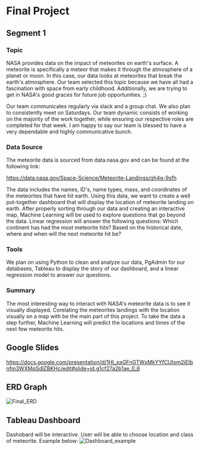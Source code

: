 # Final Project
## Segment 1 
### Topic 
NASA provides data on the impact of meteorites on earth's surface. A meteorite is specifically a meteor that makes it through the atmosphere of a planet or moon. In this case, our data looks at meteorites that break the earth's atmosphere. Our team selected this topic because we have all had a fascination with space from early childhood. Additionally, we are trying to get in NASA's good graces for future job opportunities. ;) 

Our team communicates regularly via slack and a group chat. We also plan to consistently meet on Saturdays. Our team dynamic consists of working on the majority of the work together, while ensuring our respective roles are completed for that week. I am happy to say our team is blessed to have a very dependable and highly communicative bunch. 

### Data Source 

The meteorite data is sourced from data.nasa.gov and can be found at the following link: 

https://data.nasa.gov/Space-Science/Meteorite-Landings/gh4g-9sfh

The data includes the names, ID's, name types, mass, and coordinates of the meteorites that have hit earth. Using this data, we want to create a well put-together dashboard that will display the location of meteorite landing on earth. After properly sorting through our data and creating an interactive map, Machine Learning will be used to explore questions that go beyond the data. Linear regression will answer the following questions: Which continent has had the most meteorite hits? Based on the historical date, where and when will the next meteorite hit be?

### Tools 

We plan on using Python to clean and analyze our data, PgAdmin for our databases, Tableau to display the story of our dashboard, and a linear regression model to answer our questions. 

### Summary 

The most interesting way to interact with NASA's meteorite data is to see it visually displayed. Corelating the meteorites landings with the location visually on a map with be the main part of this project. To take the data a step further, Machine Learning will predict the locations and times of the next few meteorite hits.

## Google Slides
https://docs.google.com/presentation/d/1HI_pxGFnGTWxMkYYfCUIom2jEIbnfm3WXMqSdlZBKHc/edit#slide=id.g1cf27a2b1ae_0_6

## ERD Graph
![Final_ERD](https://user-images.githubusercontent.com/111028230/211974218-84185b2d-2c64-4a99-a15f-3ec992160871.PNG)

## Tableau Dashboard
Dashobard will be interactive. User will be able to choose location and class of meteorite. Example below:
![Dashboard_example](https://user-images.githubusercontent.com/111028230/211974430-4374246a-9ffd-4eb3-98fb-60da3a7a395d.PNG)

